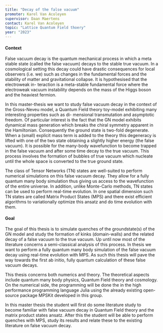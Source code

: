 ```yaml
---
title: "Decay of the false vacuum"
promoter: Karel Van Acoleyen
supervisor: Daan Maertens
contact: Karel Van Acoleyen
topic: "Lattice Quantum Field thoery"
year: "2023"
---
```


#### Context

False vacuum decay is the quantum mechanical process in which a meta stable state (called the
false vacuum) decays to the stable true vacuum. In a cosmological setting this decay could have
drastic consequences for local observers (i.e. we) such as changes in the fundamental forces and
the stability of matter and gravitational collapse. It is hypothesised that the electroweak in-
teraction is a meta-stable fundamental force where the electroweak vacuum instability depends
on the mass of the Higgs boson and the heaviest fermion.

In this master-thesis we want to study false vacuum decay in the context of the Gross-Neveu
model, a Quantum Field theory toy-model exhibiting many interesting properties such as di-
mensional transmutation and asymptotic freedom. Of particular interest is the fact that the GN
model exhibits dynamical mass generation which breaks the chiral symmetry apparent in the
Hamiltonian. Consequently the ground state is two-fold degenerate. When a (small) explicit
mass term is added to the theory this degeneracy is lifted with one of the two state obtaining
a slightly higher energy (the false vacuum). It is possible for the many-body wavefunction
to become trapped in the false vacuum and after some time decay to the true vacuum. This
process involves the formation of bubbles of true vacuum which nucleate until the whole space
is converted to the true ground state.

The class of Tensor Networks (TN) states are well-suited to perform numerical simulations
on this false vacuum decay. They allow for a fully quantum many body simulation thus giving
us access to the wavefunction of the entire universe. In addition, unlike Monte-Carlo methods,
TN states can be used to perform real-time evolution. In one spatial dimension such TN states
are called Matrix Product States (MPS) and there exist efficient algorithms to variationally
optimize this ansatz and do time evolution with them.

#### Goal

The goal of this thesis is to simulate quenches of the groundstate(s) of the GN model and
study the formation of kinks (domain-walls) and the related decay of a false vacuum to the true
vacuum. Up until now most of the literature concerns a semi-classical analysis of this process.
In thesis we want to perform a fully quantum many body simulation of the false vacuum decay
using real-time evolution with MPS. As such this thesis will pave the way towards the first ab
initio, fully quantum calculation of these false vacuum decays.

This thesis concerns both numerics and theory. The theoretical aspects include quantum many
body physics, Quantum Field theory and cosmology. On the numerical side, the programming
will be done the in the high performance programming language Julia using the already existing
open-source package MPSKit developed in this group.

In this master thesis the student will first do some literature study to become familiar with
false vacuum decay in Quantum Field theory and the matrix product states ansatz. After this
the student will be able to perform quenches with MPS, study its results and relate these to
the existing literature on false vacuum decay.
